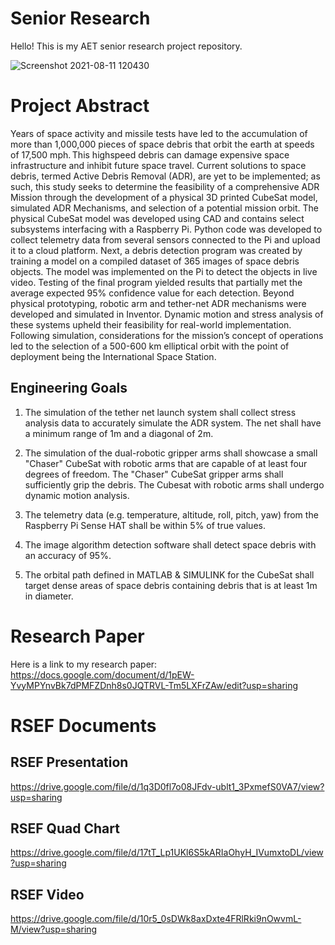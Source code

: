 # Senior Research
Hello! This is my AET senior research project repository.

![Screenshot 2021-08-11 120430](https://user-images.githubusercontent.com/66737209/129063945-218a03af-127b-43a1-a220-23b57edb122d.png)


# Project Abstract
Years of space activity and missile tests have led to the accumulation of more than 1,000,000 pieces of space debris that orbit the earth at speeds of 17,500 mph. This highspeed debris can damage expensive space infrastructure and inhibit future space travel. Current solutions to space debris, termed Active Debris Removal (ADR), are yet to be implemented; as such, this study seeks to determine the feasibility of a comprehensive ADR Mission through the development of a physical 3D printed CubeSat model, simulated ADR Mechanisms, and selection of a potential mission orbit. The physical CubeSat model was developed using CAD and contains select subsystems interfacing with a Raspberry Pi. Python code was developed to collect telemetry data from several sensors connected to the Pi and upload it to a cloud platform. Next, a debris detection program was created by training a model on a compiled dataset of 365 images of space debris objects. The model was implemented on the Pi to detect the objects in live video. Testing of the final program yielded results that partially met the average expected 95% confidence value for each detection. Beyond physical prototyping, robotic arm and tether-net ADR mechanisms were developed and simulated in Inventor. Dynamic motion and stress analysis of these systems upheld their feasibility for real-world implementation. Following simulation, considerations for the mission’s concept of operations led to the selection of a 500-600 km elliptical orbit with the point of deployment being the International Space Station.  

## Engineering Goals
1. The simulation of the tether net launch system shall collect stress analysis data to accurately simulate the ADR system. The net shall have a minimum range of 1m and a diagonal of 2m.  

2. The simulation of the dual-robotic gripper arms shall showcase a small "Chaser" CubeSat with robotic arms that are capable of at least four degrees of freedom. The "Chaser" CubeSat gripper arms shall sufficiently grip the debris. The Cubesat with robotic arms shall undergo dynamic motion analysis.

4. The telemetry data (e.g. temperature, altitude, roll, pitch, yaw) from the Raspberry Pi Sense HAT shall be within 5% of true values.   

5. The image algorithm detection software shall detect space debris with an accuracy of 95%.    

6. The orbital path defined in MATLAB & SIMULINK for the CubeSat shall target dense areas of space debris containing debris that is at least 1m in diameter. 
 

# Research Paper
Here is a link to my research paper: <https://docs.google.com/document/d/1pEW-YvyMPYnvBk7dPMFZDnh8s0JQTRVL-Tm5LXFrZAw/edit?usp=sharing>

# RSEF Documents
## RSEF Presentation
https://drive.google.com/file/d/1q3D0fl7o08JFdv-ublt1_3PxmefS0VA7/view?usp=sharing
## RSEF Quad Chart
https://drive.google.com/file/d/17tT_Lp1UKl6S5kARIaOhyH_IVumxtoDL/view?usp=sharing
## RSEF Video
https://drive.google.com/file/d/10r5_0sDWk8axDxte4FRlRki9nOwvmL-M/view?usp=sharing
